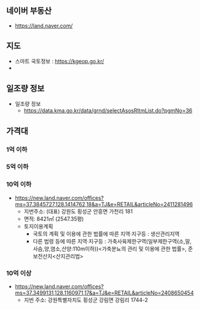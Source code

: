 # 
## 네이버 부동산
- https://land.naver.com/
## 지도
- 스마트 국토정보 : https://kgeop.go.kr/
- 
## 일조량 정보
- 일조량 정보
  - https://data.kma.go.kr/data/grnd/selectAsosRltmList.do?pgmNo=36
## 가격대
### 1억 이하

### 5억 이하


### 10억 이하
- https://new.land.naver.com/offices?ms=37.3845727,128.1414762,18&a=TJ&e=RETAIL&articleNo=2411281496
  - 지번주소: (대표) 강원도 횡성군 안흥면 가천리 181
  - 면적: 8421㎡ (2547.35평)
  - 토지이용계획
    - 국토의 계획 및 이용에 관한 법률에 따른 지역·지구등 : 생산관리지역
    - 다른 법령 등에 따른 지역·지구등 : 가축사육제한구역(일부제한구역(소,말,사슴,양,염소,산양:110m이하))<가축분뇨의 관리 및 이용에 관한 법률>, 준보전산지<산지관리법>
### 10억 이상
- https://new.land.naver.com/offices?ms=37.3499131,128.1160971,17&a=TJ&e=RETAIL&articleNo=2408650454
    - 지번 주소: 강원특별자치도 횡성군 강림면 강림리 1744-2
